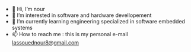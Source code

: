 - 👋 Hi, I’m nour
- 👀 I’m interested in software and hardware devellopement
- 🌱 I’m currently learning engineering specialized in software embedded systems 
- 📫 How to reach me : this is my personal e-mail lassouednour8@gmail.com
